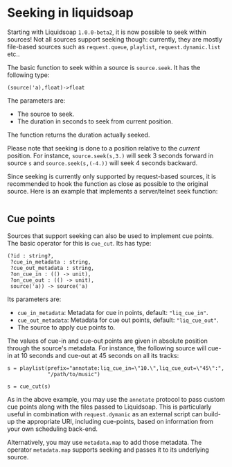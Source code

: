 # Seeking in liquidsoap

Starting with Liquidsoap `1.0.0-beta2`, it is now possible to seek within sources!
Not all sources support seeking though: currently, they are mostly file-based sources
such as `request.queue`, `playlist`, `request.dynamic.list` etc..

The basic function to seek within a source is `source.seek`. It has the following type:

```
(source('a),float)->float
```

The parameters are:

- The source to seek.
- The duration in seconds to seek from current position.

The function returns the duration actually seeked.

Please note that seeking is done to a position relative to the _current_
position. For instance, `source.seek(s,3.)` will seek 3 seconds forward in
source `s` and `source.seek(s,(-4.))` will seek 4 seconds backward.

Since seeking is currently only supported by request-based sources, it is recommended
to hook the function as close as possible to the original source. Here is an example
that implements a server/telnet seek function:

```{.liquidsoap include="content/liq/seek-telnet.liq"}

```

## Cue points

Sources that support seeking can also be used to implement cue points.
The basic operator for this is `cue_cut`. Its has type:

```
(?id : string?,
 ?cue_in_metadata : string,
 ?cue_out_metadata : string,
 ?on_cue_in : (() -> unit),
 ?on_cue_out : (() -> unit),
 source('a)) -> source('a)
```

Its parameters are:

- `cue_in_metadata`: Metadata for cue in points, default: `"liq_cue_in"`.
- `cue_out_metadata`: Metadata for cue out points, default: `"liq_cue_out"`.
- The source to apply cue points to.

The values of cue-in and cue-out points are given in absolute
position through the source's metadata. For instance, the following
source will cue-in at 10 seconds and cue-out at 45 seconds on all its tracks:

```liquidsoap
s = playlist(prefix="annotate:liq_cue_in=\"10.\",liq_cue_out=\"45\":",
             "/path/to/music")

s = cue_cut(s)
```

As in the above example, you may use the `annotate` protocol to pass custom cue
points along with the files passed to Liquidsoap. This is particularly useful
in combination with `request.dymanic` as an external script can build-up
the appropriate URI, including cue-points, based on information from your
own scheduling back-end.

Alternatively, you may use `metadata.map` to add those metadata. The operator
`metadata.map` supports seeking and passes it to its underlying source.

